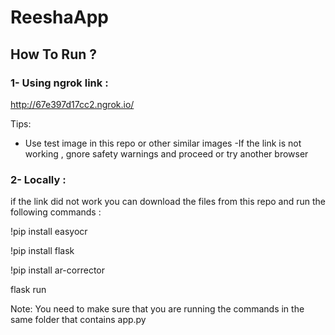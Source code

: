 # ReeshaApp

## How To Run ? 


### 1- Using ngrok link : 
http://67e397d17cc2.ngrok.io/


Tips:
- Use test image in this repo or other similar images
-If the link is not working , gnore safety warnings and proceed or try another browser 

### 2- Locally :
if the link did not work you can download the files from this repo and run the following commands :

!pip install easyocr 

!pip install flask 
 
!pip install ar-corrector

flask run 


Note: You need to make sure that you are running the commands in the same folder that contains app.py 
